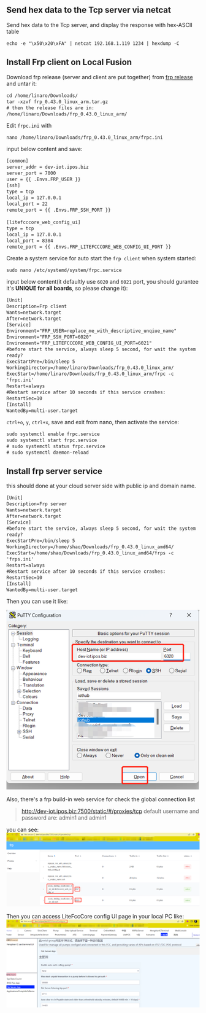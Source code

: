 ## Send hex data to the Tcp server via netcat
Send hex data to the Tcp server, and display the response with hex-ASCII table
```
echo -e "\x50\x20\xFA" | netcat 192.168.1.119 1234 | hexdump -C
```


## Install Frp client on Local Fusion
Download frp release (server and client are put together) from [frp release](https://github.com/fatedier/frp/releases/download/v0.43.0/frp_0.43.0_linux_arm.tar.gz) and untar it:
```
cd /home/linaro/Downloads/
tar -xzvf frp_0.43.0_linux_arm.tar.gz
# then the release files are in: /home/linaro/Downloads/frp_0.43.0_linux_arm/
```

Edit `frpc.ini` with
```
nano /home/linaro/Downloads/frp_0.43.0_linux_arm/frpc.ini
```
input below content and save:
```
[common]
server_addr = dev-iot.ipos.biz
server_port = 7000
user = {{ .Envs.FRP_USER }}
[ssh]
type = tcp
local_ip = 127.0.0.1
local_port = 22
remote_port = {{ .Envs.FRP_SSH_PORT }}

[litefcccore_web_config_ui]
type = tcp
local_ip = 127.0.0.1
local_port = 8384
remote_port = {{ .Envs.FRP_LITEFCCCORE_WEB_CONFIG_UI_PORT }}
```
Create a system service for auto start the `frp client` when system started:

```
sudo nano /etc/systemd/system/frpc.service
```

input below content(it defaultly use `6020` and `6021` port, you should gurantee it's **UNIQUE for all boards**, so please change it):

```
[Unit]
Description=Frp client
Wants=network.target
After=network.target
[Service]
Environment="FRP_USER=replace_me_with_descriptive_unqiue_name"
Environment="FRP_SSH_PORT=6020"
Environment="FRP_LITEFCCCORE_WEB_CONFIG_UI_PORT=6021"
#before start the service, always sleep 5 second, for wait the system ready?
ExecStartPre=/bin/sleep 5
WorkingDirectory=/home/linaro/Downloads/frp_0.43.0_linux_arm/
ExecStart=/home/linaro/Downloads/frp_0.43.0_linux_arm/frpc -c 'frpc.ini'
Restart=always
#Restart service after 10 seconds if this service crashes:
RestartSec=10
[Install]
WantedBy=multi-user.target
```

`ctrl+o`, `y`, `ctrl+x`, save and exit from nano, then activate the service:
```
sudo systemctl enable frpc.service
sudo systemctl start frpc.service
# sudo systemctl status frpc.service
# sudo systemctl daemon-reload
```

## Install frp server service
this should done at your cloud server side with public ip and domain name.

```
[Unit]
Description=Frp server
Wants=network.target
After=network.target
[Service]
#before start the service, always sleep 5 second, for wait the system ready?
ExecStartPre=/bin/sleep 5
WorkingDirectory=/home/shao/Downloads/frp_0.43.0_linux_amd64/
ExecStart=/home/shao/Downloads/frp_0.43.0_linux_amd64/frps -c 'frps.ini'
Restart=always
#Restart service after 10 seconds if this service crashes:
RestartSec=10
[Install]
WantedBy=multi-user.target
```
Then you can use it like:

![输入图片说明](../images/localfusion_connect_putty_via_frp.png)

Also, there's a frp build-in web service for check the global connection list
> http://dev-iot.ipos.biz:7500/static/#/proxies/tcp
> default username and password are: admin1 and  admin1

you can see:
![输入图片说明](../images/localfusion_frp_online_list.png)

Then you can access LiteFccCore config UI page in your local PC like:
![输入图片说明](../images/localfusion_access_configui_page_via_frp.png)
